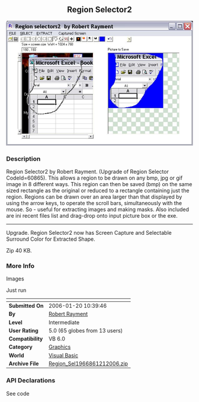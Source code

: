 ﻿<div align="center">

## Region Selector2

<img src="PIC200612044724538.jpg">
</div>

### Description

Region Selector2 by Robert Rayment. (Upgrade of Region Selector CodeId=60865). This allows a region to be drawn on any bmp, jpg or gif image in 8 different ways. This region can then be saved (bmp) on the same sized rectangle as the original or reduced to a rectangle containing just the region. Regions can be drawn over an area larger than that displayed by using the arrow keys, to operate the scroll bars, simultaneously with the mouse. So - useful for extracting images and making masks. Also included are ini recent files list and drag-drop onto input picture box or the exe.

----

Upgrade. Region Selector2 now has Screen Capture and Selectable Surround Color for Extracted Shape.

Zip 40 KB.
 
### More Info
 
Images

Just run


<span>             |<span>
---                |---
**Submitted On**   |2006-01-20 10:39:46
**By**             |[Robert Rayment](https://github.com/Planet-Source-Code/PSCIndex/blob/master/ByAuthor/robert-rayment.md)
**Level**          |Intermediate
**User Rating**    |5.0 (65 globes from 13 users)
**Compatibility**  |VB 6\.0
**Category**       |[Graphics](https://github.com/Planet-Source-Code/PSCIndex/blob/master/ByCategory/graphics__1-46.md)
**World**          |[Visual Basic](https://github.com/Planet-Source-Code/PSCIndex/blob/master/ByWorld/visual-basic.md)
**Archive File**   |[Region\_Sel1966861212006\.zip](https://github.com/Planet-Source-Code/robert-rayment-region-selector2__1-64090/archive/master.zip)

### API Declarations

See code





